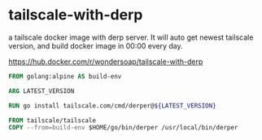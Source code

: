 # tailscale-with-derp
a tailscale docker image with derp server. It will auto get newest tailscale version, and build docker image in 00:00 every day.

https://hub.docker.com/r/wondersoap/tailscale-with-derp

```Dockerfile
FROM golang:alpine AS build-env

ARG LATEST_VERSION

RUN go install tailscale.com/cmd/derper@${LATEST_VERSION}

FROM tailscale/tailscale
COPY --from=build-env $HOME/go/bin/derper /usr/local/bin/derper
```
